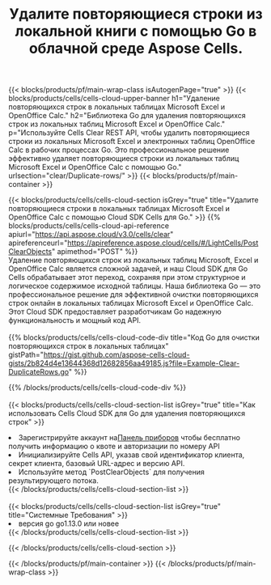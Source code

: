 ﻿---
title:  Удалите повторяющиеся строки из локальной книги с помощью Go в облачной среде Aspose Cells.
description:  Облачные API и SDK для очистки повторяющихся строк в Microsoft, Excel и OpenOffice Calc с помощью Go. Удалите повторяющиеся строки в локальных таблицах с помощью Cloud SDK Cells для Go.
---
{{< blocks/products/pf/main-wrap-class isAutogenPage="true" >}}
{{< blocks/products/cells/cells-cloud-upper-banner h1="Удаление повторяющихся строк в локальных таблицах Microsoft Excel и OpenOffice Calc." h2="Библиотека Go для удаления повторяющихся строк из локальных таблиц Microsoft Excel и OpenOffice Calc." p="Используйте Cells Clear REST API, чтобы удалить повторяющиеся строки из локальных Microsoft Excel и электронных таблиц OpenOffice Calc в рабочих процессах Go. Это профессиональное решение эффективно удаляет повторяющиеся строки из локальных таблиц Microsoft Excel и OpenOffice Calc с помощью Go." urlsection="clear/Duplicate-rows/" >}}
{{< blocks/products/pf/main-container >}}

{{< blocks/products/cells/cells-cloud-section isGrey="true" title="Удалите повторяющиеся строки в локальных таблицах Microsoft Excel и OpenOffice Calc с помощью Cloud SDK Cells для Go." >}}
{{% blocks/products/cells/cells-cloud-api-reference apiurl="https://api.aspose.cloud/v3.0/cells/clear" apireferenceurl="https://apireference.aspose.cloud/cells/#/LightCells/PostClearObjects" apimethod="POST" %}}
<br/>
Удаление повторяющихся строк из локальных таблиц Microsoft, Excel и OpenOffice Calc является сложной задачей, и наш Cloud SDK для Go Cells обрабатывает этот переход, сохраняя при этом структурное и логическое содержимое исходной таблицы. Наша библиотека Go — это профессиональное решение для эффективной очистки повторяющихся строк онлайн в локальных таблицах Microsoft Excel и OpenOffice Calc. Этот Cloud SDK предоставляет разработчикам Go надежную функциональность и мощный код API.
<br/>
<br/>
{{% blocks/products/cells/cells-cloud-code-div title="Код Go для очистки повторяющихся строк в локальных таблицах" gistPath="https://gist.github.com/aspose-cells-cloud-gists/2b824d4e13644368d12682856aa49185.js?file=Example-Clear-DuplicateRows.go" %}}
  
{{% /blocks/products/cells/cells-cloud-code-div %}}
<br/>
<br/>
{{< blocks/products/cells/cells-cloud-section-list isGrey="true" title="Как использовать Cells Cloud SDK для Go для удаления повторяющихся строк" >}}
<li> Зарегистрируйте аккаунт на<a href="https://dashboard.aspose.cloud/">Панель приборов</a> чтобы бесплатно получить информацию о квоте и авторизации по номеру API</li>
<li>Инициализируйте Cells API, указав свой идентификатор клиента, секрет клиента, базовый URL-адрес и версию API.</li>
<li>Используйте метод `PostClearObjects` для получения результирующего потока.</li>
{{< /blocks/products/cells/cells-cloud-section-list >}}
<br/>
<br/>
{{< blocks/products/cells/cells-cloud-section-list isGrey="true" title="Системные Требования" >}}
<li>версия go go1.13.0 или новее</li>
{{< /blocks/products/cells/cells-cloud-section-list >}}

{{< /blocks/products/cells/cells-cloud-section >}}

{{< /blocks/products/pf/main-container >}}
{{< /blocks/products/pf/main-wrap-class >}}
